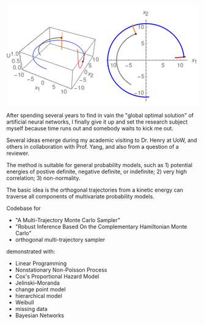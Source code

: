 ![avatar](/ring.png)

After spending several years to  find in vain the "global optimal solution" of artificial neural networks, I finally give it up and set the research subject myself because  time runs out and somebody waits to kick me out.

Several ideas emerge during my academic visiting to Dr. Henry at UoW, and others in collaboration with Prof. Yang, and also from a question of a reviewer.

The method is suitable for general probability models, such as 1) potential energies of postive definite, negative definite, or indefinite; 2) very high correlation; 3) non-normality.

The basic idea is the orthogonal trajectories from a kinetic energy can traverse all components of multivariate probability models.

Codebase for
* "A Multi-Trajectory Monte Carlo Sampler"
* "Robust Inference Based On the Complementary Hamiltonian Monte Carlo"
* orthogonal multi-trajectory sampler

demonstrated with:
* Linear Programming
* Nonstationary Non-Poisson Process
* Cox's Proportional Hazard Model
* Jelinski–Moranda
* change point model
* hierarchical model
* Weibull
* missing data
* Bayesian Networks
